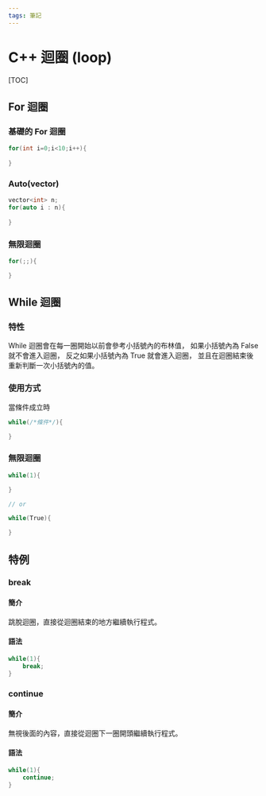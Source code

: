 ```yaml
---
tags: 筆記
---
```


# C++ 迴圈 (loop)

[TOC]

## For 迴圈

### 基礎的 For 迴圈

```cpp
for(int i=0;i<10;i++){
    
}
```

### Auto(vector)

```cpp
vector<int> n;
for(auto i : n){
    
}
```

### 無限迴圈

```cpp
for(;;){

}
```

## While 迴圈

### 特性

While 迴圈會在每一圈開始以前會參考小括號內的布林值，
如果小括號內為 False 就不會進入迴圈，
反之如果小括號內為 True 就會進入迴圈，
並且在迴圈結束後重新判斷一次小括號內的值。  

### 使用方式

當條件成立時
```cpp
while(/*條件*/){

}
```

### 無限迴圈

```cpp
while(1){

}

// or

while(True){

}
```

## 特例

### break

#### 簡介

跳脫迴圈，直接從迴圈結束的地方繼續執行程式。

#### 語法

```cpp
while(1){
    break;
}
```

### continue

#### 簡介

無視後面的內容，直接從迴圈下一圈開頭繼續執行程式。

#### 語法

```cpp
while(1){
    continue;
}
```